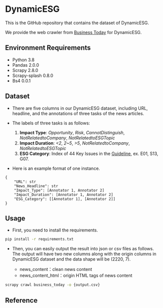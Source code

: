 # DynamicESG

This is the GitHub repository that contains the dataset of DynamicESG.

We provide the web crawler from [Business Today](https://esg.businesstoday.com.tw/catalog/180686/) for DynamicESG.


## Environment Requirements

- Python 3.8
- Pandas 2.0.0
- Scrapy 2.8.0
- Scrapy-splash 0.8.0
- Bs4 0.0.1

## Dataset 
- There are five columns in our DynamicESG dataset, including URL, headline, and the annotations of three tasks of the news articles.


- The labels of three tasks is as follows:
    
    1. **Impact Type**: *Opportunity*, *Risk*, *CannotDistinguish*, *NotRelatedtoCompany*, *NotRelatedtoESGTopic*
    2. **Impact Duration**: *<2*, *2~5*, *>5*, *NotRelatedtoCompany*, *NotRelatedtoESGTopic*
    3. **ESG Category**: Index of 44 Key Issues in the [Guideline](https://github.com/ymntseng/DynamicESG/blob/master/Guideline%20of%20ESG%2044%20key%20Issues.pdf), ex. E01, S13, G07.

- Here is an example format of one instance.

```jsonld
{
    "URL": str
    "News_Headline": str
    "Impact_Type": [Annotator 1, Annotator 2]
    "Impact_Duration": [Annotator 1, Annotator 2]
    "ESG_Category": [[Annotator 1], [Annotator 2]]
}
```



## Usage
- First, you need to install the requirements.

```bash
pip install -r requirements.txt
```

- Then, you can easily output the result into json or csv files as follows. The output will have two new columns along with the origin columns in DynamicESG dataset and the data shape will be (2220, 7). 

    - news_content：clean news content
    - news_content_html：origin HTML tags of news content

```bash
scrapy crawl business_today -o {output.csv}
```

## Reference
